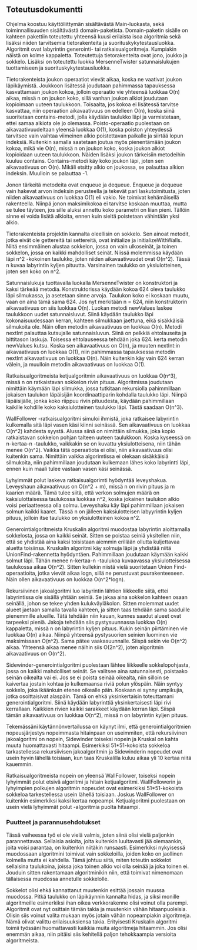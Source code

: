 ## Toteutusdokumentti

Ohjelma koostuu käyttöliittymän sisältävästä Main-luokasta, sekä toiminnallisuuden sisältävästä domain-paketista. Domain-paketin sisälle on kahteen pakettiin toteutettu yhteensä kuusi erilaista isoa algoritmia sekä lisäksi niiden tarvitsemia tietorakenteita ja suorituskykytestausluokka. Algoritmit ovat labyrintin generointi- tai ratkaisualgoritmeja. Kumpiakin näistä on kolme kappaletta. Toteutettuja tietorakenteita ovat jono, joukko ja sokkelo. Lisäksi on toteutettu luokka MersenneTwister satunnaislukujen tuottamiseen ja suorituskykytestausluokka.

Tietorakenteista joukon operaatiot vievät aikaa, koska ne vaativat joukon läpikäymistä. Joukkoon lisätessä joudutaan pahimmassa tapauksessa kasvattamaan joukon kokoa, jolloin operaatio vie yhteensä luokkaa O(n) aikaa, missä n on joukon koko, sillä vanhan joukon alkiot joudutaan kopioimaan uuteen taulukkoon. Toisaalta, jos kokoa ei lisätessä tarvitse kasvattaa, niin operaation aikavaativuus on edelleen O(n), koska siinä suoritetaan contains-metodi, jolla käydään taulukko läpi ja varmistetaan, ettei samaa alkiota ole jo olemassa. Poisto-operaatio puolestaan on aikavaativuudeltaan yleensä luokkaa O(1), koska poiston yhteydessä tarvitsee vain vaihtaa viimeinen alkio poistettavan paikalle ja siirtää lopun indeksiä. Kuitenkin samalla saatetaan joutua myös pienentämään joukon kokoa, mikä vie O(n), missä n on joukon koko, koska joukon alkiot kopioidaan uuteen taulukkoon. Näiden lisäksi joukon tärkeisiin metodeihin kuuluu contains. Contains-metodi käy koko joukon läpi, joten sen aikavaativuus on O(n). Mikäli etsitty alkio on joukossa, se palauttaa alkion indeksin. Muulloin se palauttaa -1.

Jonon tärkeitä metodeita ovat enqueue ja dequeue. Enqueue ja dequeue vain hakevat arvon indeksin perusteella ja tekevät pari laskutoimitusta, joten niiden aikavaativuus on luokkaa O(1) eli vakio. Ne toimivat kehämäisellä rakenteella. Niinpä jonon maksimikokoa ei tarvitse koskaan muuttaa, mutta se tulee täyteen, jos sille aluksi annettu koko parametri on liian pieni. Tällöin sinne ei voida lisätä alkioita, ennen kuin sieltä poistetaan vähintään yksi alkio.

Tietorakenteista projektin kannalta oleellisin on sokkelo. Sen ainoat metodit, jotka eivät ole gettereitä tai settereitä, ovat initialize ja initializeWithWalls. Niitä ensimmäinen alustaa sokkelon, jossa on vain ulkoseinät, ja toinen sokkelon, jossa on kaikki mahdolliset seinät. Niissä molemmissa käydään läpi n^2 -kokoinen taulukko, joten niiden aikavaativuudet ovat O(n^2). Tässä n kuvaa labyrintin kyljen pituutta. Varsinainen taulukko on yksiulotteinen, joten sen koko on n^2.

Satunnaislukuja tuottavalla luokalla MersenneTwister on konstruktori ja kaksi tärkeää metodia. Konstruktorissa käydään kokoa 624 oleva taulukko läpi silmukassa, ja asetetaan sinne arvoja. Taulukon koko ei koskaan muutu, vaan on aina tämä sama 624. Jos nyt merkitään n = 624, niin konstruktorin aikavaativuus on siis luokkaa O(n). Luokan metodi newValues laskee taulukkoon uudet satunnaisluvut. Siinä käydään taulukko läpi kokonaisuudessaan kerran, kahteen silmukkaan jaettuna, eikä sisäkkäisiä silmukoita ole. Näin ollen metodin aikavaativuus on luokkaa O(n). Metodi nextInt palauttaa kutsujalle satunnaisluvun. Siinä on pelkkiä ehtolauseita ja bittitason laskuja. Toisessa ehtolauseessa tehdään joka 624. kerta metodin newValues kutsu. Koska sen aikavaativuus on O(n), ja muuten nextInt:in aikavaativuus on luokkaa O(1), niin pahimmassa tapauksessa metodin nextInt aikavaativuus on luokkaa O(n). Näin kuitenkin käy vain 624 kerran välein, ja muulloin metodin aikavaativuus on luokkaa O(1).

Ratkaisualgoritmeista ketjualgoritmin aikavaativuus on luokkaa O(n^3), missä n on ratkaistavan sokkelon rivin pituus. Algoritmissa joudutaan nimittäin käymään läpi silmukka, jossa tutkitaan rekursiolla pahimmillaan jokaisen taulukon läpäisijän koordinaattiparin kohdalla taulukko läpi. Niinpä läpäisijälle, jonka koko riippuu rivin pituudesta, käydään pahimmillaan kaikille kohdille koko kaksiulotteinen taulukko läpi. Tästä saadaan O(n^3).

WallFollower -ratkaisualgoritmi simuloi ihmistä, joka ratkaisee labyrintin kulkemalla sitä läpi vasen käsi kiinni seinässä. Sen aikavaativuus on luokkaa O(n^2) kahdesta syystä. Alussa siinä on nimittäin silmukka, joka kopio ratkaistavan sokkelon pohjan talteen uuteen taulukkoon. Koska kyseessä on n-kertaa-n -taulukko, vaikkakin se on kuvattu yksiulotteisena, niin tähän menee O(n^2). Vaikka tätä operaatiota ei olisi, niin aikavaativuus olisi kuitenkin sama. Nimittäin vaikka algorimtissa ei olekaan sisäkkäisiä silmukoita, niin pahimmillaan joudutaan kulkemaan lähes koko labyrintti läpi, ennen kuin maali tulee vastaan vasen käsi seinässä.

Lyhyimmät polut laskeva ratkaisualgorimti hyödyntää leveyshakua. Leveyshaun aikavaativuus on O(n^2 + m), missä n on rivin pituus ja m kaarien määrä. Tämä tulee siitä, että verkon solmujen määrä on kaksiulottaisessa taulukossa luokkaa n^2, koska jokainen taulukon alkio voisi periaatteessa olla solmu. Leveyshaku käy läpi pahimmillaan jokaisen solmun kaikki kaaret. Tässä n on jälleen kaksiulotteisen labyyrintin kyljen pituus, jolloin itse taulukko on yksiulotteinen kokoa n^2.

Generointialgoritmeista Kruskalin algoritmi muodostaa labyrintin aloittamalla sokkelosta, jossa on kaikki seinät. Sitten se poistaa seiniä yksitellen niin, että se yhdistää aina kaksi toisistaan aiemmin erillään ollutta kuljettavaa aluetta toisiinsa. Kruskalin algoritmi käy solmuja läpi ja yhdistää niitä UnionFind-rakennetta hyödyntäen. Pahimmillaan joudutaan käymään kaikki solmut läpi. Tähän menee n-kertaa-n -taulukoa kuvaavassa yksiulotteisessa taulukossa aikaa O(n^2). Sitten kullekin niistä vielä suoritetaan Union Find-operaatioita, jotka vievät aikaa logn, sillä ne perustuvat puurakenteeseen. Näin ollen aikavaativuus on luokkaa O(n^2*logn).

Rekursiivinen jakoalgoritmi luo labyrintin lähtien liikkeelle siitä, ettei labyrintissa ole sisällä yhtään seiniä. Se jakaa aina sokkelon kahteen osaan seinällä, johon se tekee yhden kulukväyläkolon. Sitten molemmat uudet alueet jaetaan samalla tavalla kahteen, ja sitten taas tehdään sama saaduille pienemmille alueille. Tätä tehdään niin kauan, kunnes saadut alueet ovat tarpeeksi pieniä. Jakoja tehdään siis pystysuunnassa luokkaa O(n) kappaletta, missä n on labyrintin kyljen pituus. Kukin seinän piirtäminen vie luokkaa O(n) aikaa. Niinpä yhteensä pystysuorien seinien luominen vie maksimissaan O(n^2). Sama pätee vaakasuunnalle. Siispä sekin vie O(n^2) aikaa. Yhteensä aikaa menee näihin siis O(2n^2), joten algoritmin aikavaativuus on O(n^2).

Sidewinder-generointialgoritmi puolestaan lähtee liikkeelle sokkelopohjasta, jossa on kaikki mahdolliset seinät. Se valitsee aina satunnaisesti, poistaako seinän oikealta vai ei. Jos se ei poista seinää oikealta, niin silloin se kaivertaa jostain kohtaa jo kulkemaansa riviä polun ylöspäin. Näin syntyy sokkelo, joka ikäänkuin etenee oikealle päin. Koskaan ei synny umpikujia, jotka osoittaisivat alaspäin. Tämä on ehkä yksinkertaisin toteuttamani generointialgoritmi. Siinä käydään labyrinttiä yksinkertaisesti läpi rivi kerrallaan. Kaikkien rivien kaikki sarakkeet käydään kerran läpi. Siispä tämän aikavaativuus on luokkaa O(n^2), missä n on labyrintin kyljen pituus.

Tekemässäni käytännönvertailussa on käynyt ilmi, että generointialgoritmien nopeusjärjestys nopeimmasta hitainpaan on useimmiten, että rekursiivinen jakoalgoritmi on nopein, Sidewinder toiseksi nopein ja Kruskal on kahta muuta huomattavasti hitaampi. Esimerkiksi 51*51-kokoista sokkeloa tarkastellessa rekursiivisen jakoalgoritmin ja Sidewinderin nopeudet ovat usein hyvin lähellä toisiaan, kun taas Kruskalilla kuluu aikaa yli 10 kertaa niitä kauemmin.

Ratkaisualgoritmeista nopein on yleensä WallFollower, toiseksi nopein lyhyimmät polut etsivä algoritmi ja hitain ketjualgoritmi. WallFollowerin ja lyhyimpien polkujen algoritmin nopeudet ovat esimerkiksi 51*51-kokoista sokkeloa tarkestellessa usein lähellä toisiaan. Joskus WallFollower on kuitenkin esimerkiksi kaksi kertaa nopeampi. Ketjualgoritmi puolestaan on usein vielä lyhyimmät polut -algoritmia puolta hitaampi.


### Puutteet ja parannusehdotukset

Tässä vaiheessa työ ei ole vielä valmis, joten siinä olisi vielä paljonkin parannettavaa. Sellaisia asioita, joita kuitenkin luultavasti jää olemaankin, joita voisi parantaa, on kuitenkin niitäkin runsaasti. Esimerkiksi nykyisessä muodossaan algoritmini toimivat vain sokkeloilla, joiden koko on jaollinen kolmella mutta ei kahdella. Tämä johtuu siitä, miten toteutin sokkelot sellaisina taulukoina, joissa joka toinen alkio voi olla seinää ja joka toinen ei. Jouduin sitten rakentamaan algoritminikin niin, että toimivat nimenomaan tällaisessa muodossa annetulle sokkelolle.

Sokkelot olisi ehkä kannattanut muutenkin esittää jossain muussa muodossa. Pitkä taulukko on läpikäynnin kannalta hidas, ja siksi monille algoritmeille esimerkiksi ihan oikea verkkorakenne olisi voinut olla parempi. Algoritmit ovat nyt osittain tämän takia ja muutenkin vähän hitaanpuoleisia. Olisin siis voinut valita mukaan myös jotain vähän nopeampiakin algoritmeja. Nämä olivat valittu erilaisuuksiensa takia. Erityisesti Kruskalin algoritmi toimii työssäni huomattavasti kaikkia muita algoritmeja hitaammin. Jos olisi enemmän aikaa, niin pitäisi siis kehitellä paljon tehokkaampia versioita algoritmeista.
